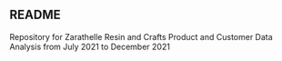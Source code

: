 ## README

Repository for Zarathelle Resin and Crafts Product and Customer Data Analysis from July 2021 to December 2021
